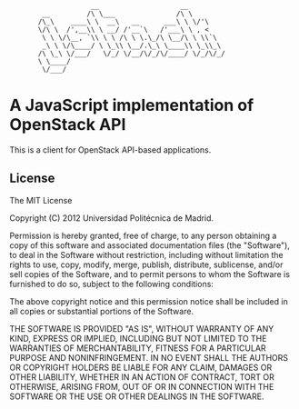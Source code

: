 
                        __                    __ 
            __         /\ \___               /\ \    
           /\_\    ____\ \  __\   __      ___\ \ \/'\
           \/\ \  /',__\\ \ __/ /'__`\   /'___\ \ , <
            \ \ \/\__, `\\ \ \ /\ \ \.\_/\ \__/\ \ \\`\
            _\ \ \/\____/ \ \_\\ \__/.\_\ \____\\ \_\\_\
           /\ \_\ \/___/   \/_/ \/__/\/_/\/____/ \/_/\/_/
           \ \____/      
            \/___/       

# A JavaScript implementation of OpenStack API

This is a client for OpenStack API-based applications.

## License

The MIT License

Copyright (C) 2012 Universidad Politécnica de Madrid.

Permission is hereby granted, free of charge, to any person obtaining a copy of this software and associated documentation files (the "Software"), to deal in the Software without restriction, including without limitation the rights to use, copy, modify, merge, publish, distribute, sublicense, and/or sell copies of the Software, and to permit persons to whom the Software is furnished to do so, subject to the following conditions:

The above copyright notice and this permission notice shall be included in all copies or substantial portions of the Software.

THE SOFTWARE IS PROVIDED "AS IS", WITHOUT WARRANTY OF ANY KIND, EXPRESS OR IMPLIED, INCLUDING BUT NOT LIMITED TO THE WARRANTIES OF MERCHANTABILITY, FITNESS FOR A PARTICULAR PURPOSE AND NONINFRINGEMENT. IN NO EVENT SHALL THE AUTHORS OR COPYRIGHT HOLDERS BE LIABLE FOR ANY CLAIM, DAMAGES OR OTHER LIABILITY, WHETHER IN AN ACTION OF CONTRACT, TORT OR OTHERWISE, ARISING FROM, OUT OF OR IN CONNECTION WITH THE SOFTWARE OR THE USE OR OTHER DEALINGS IN THE SOFTWARE.